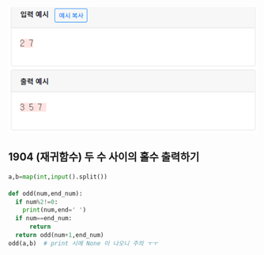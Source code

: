 ![](./img/image-20200429181605658.png)

## 1904  (재귀함수) 두 수 사이의 홀수 출력하기 

```python
a,b=map(int,input().split())

def odd(num,end_num):
  if num%2!=0:
    print(num,end=' ')
  if num==end_num:
      return
  return odd(num+1,end_num)
odd(a,b)  # print 시에 None 이 나오니 주의 ㅜㅜ
```

